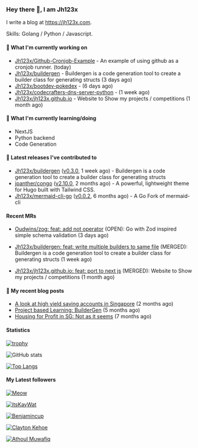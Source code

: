 ### Hey there 👋, I am Jh123x

I write a blog at https://jh123x.com.

Skills: Golang / Python / Javascript.

#### 👷 What I'm currently working on

- [Jh123x/Github-Cronjob-Example](https://github.com/Jh123x/Github-Cronjob-Example) - An example of using github as a cronjob runner. (today)
- [Jh123x/buildergen](https://github.com/Jh123x/buildergen) - Buildergen is a code generation tool to create a builder class for generating structs (3 days ago)
- [Jh123x/bootdev-pokedex](https://github.com/Jh123x/bootdev-pokedex) -  (6 days ago)
- [Jh123x/codecrafters-dns-server-python](https://github.com/Jh123x/codecrafters-dns-server-python) -  (1 week ago)
- [Jh123x/jh123x.github.io](https://github.com/Jh123x/jh123x.github.io) - Website to Show my projects / competitions (1 month ago)

#### 🌱 What I'm currently learning/doing
- NextJS
- Python backend
- Code Generation

#### 🔭 Latest releases I've contributed to

- [Jh123x/buildergen](https://github.com/Jh123x/buildergen) ([v0.3.0](https://github.com/Jh123x/buildergen/releases/tag/v0.3.0), 1 week ago) - Buildergen is a code generation tool to create a builder class for generating structs
- [jpanther/congo](https://github.com/jpanther/congo) ([v2.10.0](https://github.com/jpanther/congo/releases/tag/v2.10.0), 2 months ago) - A powerful, lightweight theme for Hugo built with Tailwind CSS.
- [Jh123x/mermaid-cli-go](https://github.com/Jh123x/mermaid-cli-go) ([v0.0.2](https://github.com/Jh123x/mermaid-cli-go/releases/tag/v0.0.2), 6 months ago) - A Go Fork of mermaid-cli

#### Recent MRs


-    [Oudwins/zog: feat: add not operator](https://github.com/Oudwins/zog/pull/76) (OPEN): Go with Zod inspired simple schema validation (3 days ago)

-    [Jh123x/buildergen: feat: write multiple builders to same file](https://github.com/Jh123x/buildergen/pull/11) (MERGED): Buildergen is a code generation tool to create a builder class for generating structs (1 week ago)

-    [Jh123x/jh123x.github.io: feat: port to next js](https://github.com/Jh123x/jh123x.github.io/pull/25) (MERGED): Website to Show my projects / competitions (1 month ago)


#### 📜 My recent blog posts

- [A look at high yield saving accounts in Singapore](https://jh123x.com/blog/2024/high-yield-saving-accounts/) (2 months ago)
- [Project based Learning: BuilderGen](https://jh123x.com/blog/2024/golang-simple-optimization/) (5 months ago)
- [Housing for Profit in SG: Not as it seems](https://jh123x.com/blog/2024/housing-in-sg/) (7 months ago)

#### Statistics
[![trophy](https://github-profile-trophy.vercel.app/?username=Jh123x)](https://github.com/ryo-ma/github-profile-trophy)

![GitHub stats](https://github-readme-stats.vercel.app/api?username=Jh123x&show_icons=true)

[![Top Langs](https://github-readme-stats.vercel.app/api/top-langs/?username=Jh123x)](https://github.com/anuraghazra/github-readme-stats)

#### My Latest followers


[![Meow](https://avatars.githubusercontent.com/u/193270912?u=d8a1415fd9659fa32dd8fce194d3a1aadd2feda2&amp;v=4 "Meow Avatar")](https://github.com/LinuxJS)

[![itsKayWat](https://avatars.githubusercontent.com/u/185666968?u=d211c661b45fb11b6374b44e16695058b96b5d10&amp;v=4 "itsKayWat Avatar")](https://github.com/itsKayWat)

[![Benjamincup](https://avatars.githubusercontent.com/u/33036584?u=acc3f7833cf5844ddf3d3d34cb12ac8c34670460&amp;v=4 "Benjamincup Avatar")](https://github.com/Benjamin-cup)

[![Clayton Kehoe](https://avatars.githubusercontent.com/u/118750525?u=588ffcf7212e3e560dad019bff8a65b991b9d723&amp;v=4 "Clayton Kehoe Avatar")](https://github.com/kehoecj)

[![Athoul Muwafiq](https://avatars.githubusercontent.com/u/35678534?u=6c88d042c330c3e543a1028be27a1ebba7ddec0d&amp;v=4 "Athoul Muwafiq Avatar")](https://github.com/athoulmuwafiq)
